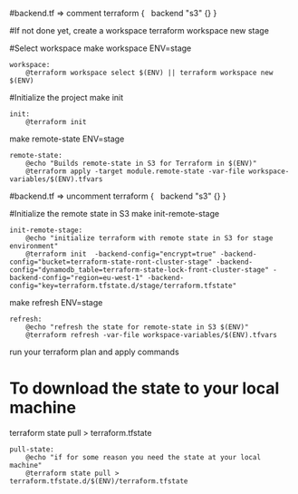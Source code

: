 #backend.tf => comment
terraform {
  backend "s3" {}
}

#If not done yet, create a workspace
terraform workspace new stage

#Select workspace
make workspace ENV=stage
```
workspace:
	@terraform workspace select $(ENV) || terraform workspace new $(ENV)
```

#Initialize the project
make init

```
init:
	@terraform init
```

make remote-state ENV=stage
```
remote-state:
	@echo "Builds remote-state in S3 for Terraform in $(ENV)"
	@terraform apply -target module.remote-state -var-file workspace-variables/$(ENV).tfvars
```

#backend.tf => uncomment
terraform {
  backend "s3" {}
}

#Initialize the remote state in S3
make init-remote-stage
```
init-remote-stage:
	@echo "initialize terraform with remote state in S3 for stage environment"
	@terraform init  -backend-config="encrypt=true" -backend-config="bucket=terraform-state-ront-cluster-stage" -backend-config="dynamodb_table=terraform-state-lock-front-cluster-stage" -backend-config="region=eu-west-1" -backend-config="key=terraform.tfstate.d/stage/terraform.tfstate"
```

make refresh ENV=stage
```
refresh:
	@echo "refresh the state for remote-state in S3 $(ENV)"
	@terraform refresh -var-file workspace-variables/$(ENV).tfvars
```

run your terraform plan and apply commands

# To download the state to your local machine
terraform state pull > terraform.tfstate
``` 
pull-state:
	@echo "if for some reason you need the state at your local machine"
	@terraform state pull > terraform.tfstate.d/$(ENV)/terraform.tfstate

```